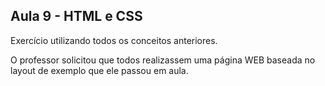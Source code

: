 ## Aula 9 - HTML e CSS

Exercício utilizando todos os conceitos anteriores.

O professor solicitou que todos realizassem uma página WEB baseada no layout de exemplo que ele passou em aula.